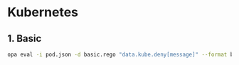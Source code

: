 # Kubernetes

## 1. Basic

```bash
opa eval -i pod.json -d basic.rego "data.kube.deny[message]" --format bindings
```


